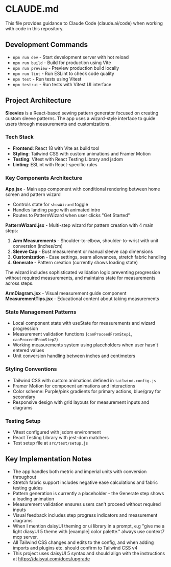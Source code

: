 # CLAUDE.md

This file provides guidance to Claude Code (claude.ai/code) when working with code in this repository.

## Development Commands

- `npm run dev` - Start development server with hot reload
- `npm run build` - Build for production using Vite
- `npm run preview` - Preview production build locally
- `npm run lint` - Run ESLint to check code quality
- `npm test` - Run tests using Vitest
- `npm test:ui` - Run tests with Vitest UI interface

## Project Architecture

**Sleevies** is a React-based sewing pattern generator focused on creating custom sleeve patterns. The app uses a wizard-style interface to guide users through measurements and customizations.

### Tech Stack
- **Frontend**: React 18 with Vite as build tool
- **Styling**: Tailwind CSS with custom animations and Framer Motion
- **Testing**: Vitest with React Testing Library and jsdom
- **Linting**: ESLint with React-specific rules

### Key Components Architecture

**App.jsx** - Main app component with conditional rendering between home screen and pattern wizard
- Controls state for `showWizard` toggle
- Handles landing page with animated intro
- Routes to PatternWizard when user clicks "Get Started"

**PatternWizard.jsx** - Multi-step wizard for pattern creation with 4 main steps:
1. **Arm Measurements** - Shoulder-to-elbow, shoulder-to-wrist with unit conversion (inches/cm)
2. **Sleeve Cap** - Bust measurement or manual sleeve cap dimensions 
3. **Customization** - Ease settings, seam allowances, stretch fabric handling
4. **Generate** - Pattern creation (currently shows loading state)

The wizard includes sophisticated validation logic preventing progression without required measurements, and maintains state for measurements across steps.

**ArmDiagram.jsx** - Visual measurement guide component
**MeasurementTips.jsx** - Educational content about taking measurements

### State Management Patterns
- Local component state with useState for measurements and wizard progression
- Measurement validation functions (`canProceedFromStep1`, `canProceedFromStep2`)
- Working measurements system using placeholders when user hasn't entered values
- Unit conversion handling between inches and centimeters

### Styling Conventions
- Tailwind CSS with custom animations defined in `tailwind.config.js`
- Framer Motion for component animations and interactions
- Color scheme: Purple/pink gradients for primary actions, blue/gray for secondary
- Responsive design with grid layouts for measurement inputs and diagrams

### Testing Setup
- Vitest configured with jsdom environment
- React Testing Library with jest-dom matchers
- Test setup file at `src/test/setup.js`

## Key Implementation Notes

- The app handles both metric and imperial units with conversion throughout
- Stretch fabric support includes negative ease calculations and fabric testing guides
- Pattern generation is currently a placeholder - the Generate step shows a loading animation
- Measurement validation ensures users can't proceed without required inputs
- Visual feedback includes step progress indicators and measurement diagrams
- When I mention daisyUI theming or ui library in a prompt, e.g "give me a light diasyUI 5 theme with [example] color palette." always use context7 mcp server.
- All Tailwind CSS changes and edits to the config, and when adding imports and plugins etc. should confirm to Tailwind CSS v4
- This project uses daisyUI 5 syntax and should align with the instructions at https://daisyui.com/docs/upgrade